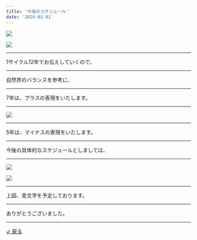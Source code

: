 ```yaml
---
title: '今後のスケジュール'
date: '2024-01-01'
---
```

![](/images/0-1.png)

![](/images/0-1.jpg)
***
1サイクル12年でお伝えしていくので、
***
自然界のバランスを参考に、
***
7年は、プラスの表現をいたします。
***
![](/images/0-1_.jpg)
***
5年は、マイナスの表現をいたします。
***
今後の具体的なスケジュールとしましては、
***
![](/images/0-1_.png)

![](/images/0-1__.jpg)
***
上図、青文字を予定しております。
***
ありがとうございました。
***
[ ↲ 戻る ](https://01234567890.thebase.in/about)
